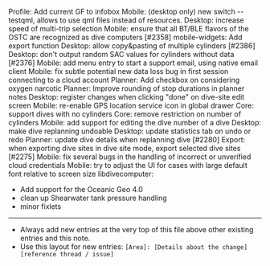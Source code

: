 Profile: Add current GF to infobox
Mobile: (desktop only) new switch --testqml, allows to use qml files instead of resources.
Desktop: increase speed of multi-trip selection
Mobile: ensure that all BT/BLE flavors of the OSTC are recognized as dive computers [#2358]
mobile-widgets: Add export function
Desktop: allow copy&pasting of multiple cylinders [#2386]
Desktop: don't output random SAC values for cylinders without data [#2376]
Mobile: add menu entry to start a support email, using native email client
Mobile: fix subtle potential new data loss bug in first session connecting to a cloud account
Planner: Add checkbox on considering oxygen narcotic
Planner: Improve rounding of stop durations in planner notes
Desktop: register changes when clicking "done" on dive-site edit screen
Mobile: re-enable GPS location service icon in global drawer
Core: support dives with no cylinders
Core: remove restriction on number of cylinders
Mobile: add support for editing the dive number of a dive
Desktop: make dive replanning undoable
Desktop: update statistics tab on undo or redo
Planner: update dive details when replanning dive [#2280]
Export: when exporting dive sites in dive site mode, export selected dive sites [#2275]
Mobile: fix several bugs in the handling of incorrect or unverified cloud credentials
Mobile: try to adjust the UI for cases with large default font relative to screen size
libdivecomputer:
- Add support for the Oceanic Geo 4.0
- clean up Shearwater tank pressure handling
- minor fixlets
---
* Always add new entries at the very top of this file above other existing entries and this note.
* Use this layout for new entries: `[Area]: [Details about the change] [reference thread / issue]`

